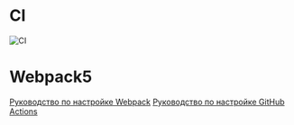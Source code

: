 # CI
![CI](https://github.com/KeplerXIII/adv_web_cicd_1/actions/workflows/web.yml/badge.svg)


# Webpack5

[Руководство по настройке Webpack](https://webpack.js.org/guides/)
[Руководство по настройке GitHub Actions](https://docs.github.com/en/actions/quickstart)
